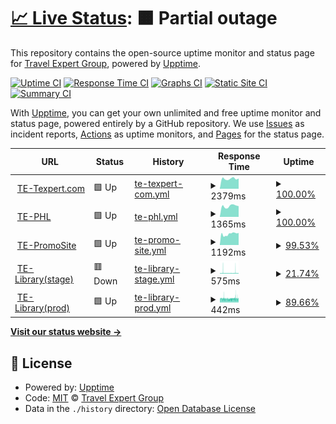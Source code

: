 # [📈 Live Status](https://TE-Group.github.io/Upptime): <!--live status--> **🟧 Partial outage**

This repository contains the open-source uptime monitor and status page for [Travel Expert Group](https://TE-Group.github.io/Upptime), powered by [Upptime](https://github.com/upptime/upptime).

[![Uptime CI](https://github.com/TE-Group/Upptime/workflows/Uptime%20CI/badge.svg)](https://github.com/TE-Group/Upptime/actions?query=workflow%3A%22Uptime+CI%22)
[![Response Time CI](https://github.com/TE-Group/Upptime/workflows/Response%20Time%20CI/badge.svg)](https://github.com/TE-Group/Upptime/actions?query=workflow%3A%22Response+Time+CI%22)
[![Graphs CI](https://github.com/TE-Group/Upptime/workflows/Graphs%20CI/badge.svg)](https://github.com/TE-Group/Upptime/actions?query=workflow%3A%22Graphs+CI%22)
[![Static Site CI](https://github.com/TE-Group/Upptime/workflows/Static%20Site%20CI/badge.svg)](https://github.com/TE-Group/Upptime/actions?query=workflow%3A%22Static+Site+CI%22)
[![Summary CI](https://github.com/TE-Group/Upptime/workflows/Summary%20CI/badge.svg)](https://github.com/TE-Group/Upptime/actions?query=workflow%3A%22Summary+CI%22)

With [Upptime](https://upptime.js.org), you can get your own unlimited and free uptime monitor and status page, powered entirely by a GitHub repository. We use [Issues](https://github.com/TE-Group/Upptime/issues) as incident reports, [Actions](https://github.com/TE-Group/Upptime/actions) as uptime monitors, and [Pages](https://TE-Group.github.io/Upptime) for the status page.

<!--start: status pages-->
<!-- This summary is generated by Upptime (https://github.com/upptime/upptime) -->
<!-- Do not edit this manually, your changes will be overwritten -->
<!-- prettier-ignore -->
| URL | Status | History | Response Time | Uptime |
| --- | ------ | ------- | ------------- | ------ |
| <img alt="" src="https://icons.duckduckgo.com/ip3/www.texpert.com.ico" height="13"> [TE-Texpert.com](https://www.texpert.com/) | 🟩 Up | [te-texpert-com.yml](https://github.com/TE-Group/Upptime/commits/HEAD/history/te-texpert-com.yml) | <details><summary><img alt="Response time graph" src="./graphs/te-texpert-com/response-time-week.png" height="20"> 2379ms</summary><br><a href="https://TE-Group.github.io/Upptime/history/te-texpert-com"><img alt="Response time 2380" src="https://img.shields.io/endpoint?url=https%3A%2F%2Fraw.githubusercontent.com%2FTE-Group%2FUpptime%2FHEAD%2Fapi%2Fte-texpert-com%2Fresponse-time.json"></a><br><a href="https://TE-Group.github.io/Upptime/history/te-texpert-com"><img alt="24-hour response time 2429" src="https://img.shields.io/endpoint?url=https%3A%2F%2Fraw.githubusercontent.com%2FTE-Group%2FUpptime%2FHEAD%2Fapi%2Fte-texpert-com%2Fresponse-time-day.json"></a><br><a href="https://TE-Group.github.io/Upptime/history/te-texpert-com"><img alt="7-day response time 2379" src="https://img.shields.io/endpoint?url=https%3A%2F%2Fraw.githubusercontent.com%2FTE-Group%2FUpptime%2FHEAD%2Fapi%2Fte-texpert-com%2Fresponse-time-week.json"></a><br><a href="https://TE-Group.github.io/Upptime/history/te-texpert-com"><img alt="30-day response time 2410" src="https://img.shields.io/endpoint?url=https%3A%2F%2Fraw.githubusercontent.com%2FTE-Group%2FUpptime%2FHEAD%2Fapi%2Fte-texpert-com%2Fresponse-time-month.json"></a><br><a href="https://TE-Group.github.io/Upptime/history/te-texpert-com"><img alt="1-year response time 2380" src="https://img.shields.io/endpoint?url=https%3A%2F%2Fraw.githubusercontent.com%2FTE-Group%2FUpptime%2FHEAD%2Fapi%2Fte-texpert-com%2Fresponse-time-year.json"></a></details> | <details><summary><a href="https://TE-Group.github.io/Upptime/history/te-texpert-com">100.00%</a></summary><a href="https://TE-Group.github.io/Upptime/history/te-texpert-com"><img alt="All-time uptime 98.54%" src="https://img.shields.io/endpoint?url=https%3A%2F%2Fraw.githubusercontent.com%2FTE-Group%2FUpptime%2FHEAD%2Fapi%2Fte-texpert-com%2Fuptime.json"></a><br><a href="https://TE-Group.github.io/Upptime/history/te-texpert-com"><img alt="24-hour uptime 100.00%" src="https://img.shields.io/endpoint?url=https%3A%2F%2Fraw.githubusercontent.com%2FTE-Group%2FUpptime%2FHEAD%2Fapi%2Fte-texpert-com%2Fuptime-day.json"></a><br><a href="https://TE-Group.github.io/Upptime/history/te-texpert-com"><img alt="7-day uptime 100.00%" src="https://img.shields.io/endpoint?url=https%3A%2F%2Fraw.githubusercontent.com%2FTE-Group%2FUpptime%2FHEAD%2Fapi%2Fte-texpert-com%2Fuptime-week.json"></a><br><a href="https://TE-Group.github.io/Upptime/history/te-texpert-com"><img alt="30-day uptime 97.98%" src="https://img.shields.io/endpoint?url=https%3A%2F%2Fraw.githubusercontent.com%2FTE-Group%2FUpptime%2FHEAD%2Fapi%2Fte-texpert-com%2Fuptime-month.json"></a><br><a href="https://TE-Group.github.io/Upptime/history/te-texpert-com"><img alt="1-year uptime 98.54%" src="https://img.shields.io/endpoint?url=https%3A%2F%2Fraw.githubusercontent.com%2FTE-Group%2FUpptime%2FHEAD%2Fapi%2Fte-texpert-com%2Fuptime-year.json"></a></details>
| <img alt="" src="https://icons.duckduckgo.com/ip3/www.premiumholidays.com.ico" height="13"> [TE-PHL](https://www.premiumholidays.com/) | 🟩 Up | [te-phl.yml](https://github.com/TE-Group/Upptime/commits/HEAD/history/te-phl.yml) | <details><summary><img alt="Response time graph" src="./graphs/te-phl/response-time-week.png" height="20"> 1365ms</summary><br><a href="https://TE-Group.github.io/Upptime/history/te-phl"><img alt="Response time 1358" src="https://img.shields.io/endpoint?url=https%3A%2F%2Fraw.githubusercontent.com%2FTE-Group%2FUpptime%2FHEAD%2Fapi%2Fte-phl%2Fresponse-time.json"></a><br><a href="https://TE-Group.github.io/Upptime/history/te-phl"><img alt="24-hour response time 1351" src="https://img.shields.io/endpoint?url=https%3A%2F%2Fraw.githubusercontent.com%2FTE-Group%2FUpptime%2FHEAD%2Fapi%2Fte-phl%2Fresponse-time-day.json"></a><br><a href="https://TE-Group.github.io/Upptime/history/te-phl"><img alt="7-day response time 1365" src="https://img.shields.io/endpoint?url=https%3A%2F%2Fraw.githubusercontent.com%2FTE-Group%2FUpptime%2FHEAD%2Fapi%2Fte-phl%2Fresponse-time-week.json"></a><br><a href="https://TE-Group.github.io/Upptime/history/te-phl"><img alt="30-day response time 1373" src="https://img.shields.io/endpoint?url=https%3A%2F%2Fraw.githubusercontent.com%2FTE-Group%2FUpptime%2FHEAD%2Fapi%2Fte-phl%2Fresponse-time-month.json"></a><br><a href="https://TE-Group.github.io/Upptime/history/te-phl"><img alt="1-year response time 1358" src="https://img.shields.io/endpoint?url=https%3A%2F%2Fraw.githubusercontent.com%2FTE-Group%2FUpptime%2FHEAD%2Fapi%2Fte-phl%2Fresponse-time-year.json"></a></details> | <details><summary><a href="https://TE-Group.github.io/Upptime/history/te-phl">100.00%</a></summary><a href="https://TE-Group.github.io/Upptime/history/te-phl"><img alt="All-time uptime 99.96%" src="https://img.shields.io/endpoint?url=https%3A%2F%2Fraw.githubusercontent.com%2FTE-Group%2FUpptime%2FHEAD%2Fapi%2Fte-phl%2Fuptime.json"></a><br><a href="https://TE-Group.github.io/Upptime/history/te-phl"><img alt="24-hour uptime 100.00%" src="https://img.shields.io/endpoint?url=https%3A%2F%2Fraw.githubusercontent.com%2FTE-Group%2FUpptime%2FHEAD%2Fapi%2Fte-phl%2Fuptime-day.json"></a><br><a href="https://TE-Group.github.io/Upptime/history/te-phl"><img alt="7-day uptime 100.00%" src="https://img.shields.io/endpoint?url=https%3A%2F%2Fraw.githubusercontent.com%2FTE-Group%2FUpptime%2FHEAD%2Fapi%2Fte-phl%2Fuptime-week.json"></a><br><a href="https://TE-Group.github.io/Upptime/history/te-phl"><img alt="30-day uptime 99.98%" src="https://img.shields.io/endpoint?url=https%3A%2F%2Fraw.githubusercontent.com%2FTE-Group%2FUpptime%2FHEAD%2Fapi%2Fte-phl%2Fuptime-month.json"></a><br><a href="https://TE-Group.github.io/Upptime/history/te-phl"><img alt="1-year uptime 99.96%" src="https://img.shields.io/endpoint?url=https%3A%2F%2Fraw.githubusercontent.com%2FTE-Group%2FUpptime%2FHEAD%2Fapi%2Fte-phl%2Fuptime-year.json"></a></details>
| <img alt="" src="https://icons.duckduckgo.com/ip3/go.texpert.com.ico" height="13"> [TE-PromoSite](https://go.texpert.com/) | 🟩 Up | [te-promo-site.yml](https://github.com/TE-Group/Upptime/commits/HEAD/history/te-promo-site.yml) | <details><summary><img alt="Response time graph" src="./graphs/te-promo-site/response-time-week.png" height="20"> 1192ms</summary><br><a href="https://TE-Group.github.io/Upptime/history/te-promo-site"><img alt="Response time 1217" src="https://img.shields.io/endpoint?url=https%3A%2F%2Fraw.githubusercontent.com%2FTE-Group%2FUpptime%2FHEAD%2Fapi%2Fte-promo-site%2Fresponse-time.json"></a><br><a href="https://TE-Group.github.io/Upptime/history/te-promo-site"><img alt="24-hour response time 1125" src="https://img.shields.io/endpoint?url=https%3A%2F%2Fraw.githubusercontent.com%2FTE-Group%2FUpptime%2FHEAD%2Fapi%2Fte-promo-site%2Fresponse-time-day.json"></a><br><a href="https://TE-Group.github.io/Upptime/history/te-promo-site"><img alt="7-day response time 1192" src="https://img.shields.io/endpoint?url=https%3A%2F%2Fraw.githubusercontent.com%2FTE-Group%2FUpptime%2FHEAD%2Fapi%2Fte-promo-site%2Fresponse-time-week.json"></a><br><a href="https://TE-Group.github.io/Upptime/history/te-promo-site"><img alt="30-day response time 1217" src="https://img.shields.io/endpoint?url=https%3A%2F%2Fraw.githubusercontent.com%2FTE-Group%2FUpptime%2FHEAD%2Fapi%2Fte-promo-site%2Fresponse-time-month.json"></a><br><a href="https://TE-Group.github.io/Upptime/history/te-promo-site"><img alt="1-year response time 1217" src="https://img.shields.io/endpoint?url=https%3A%2F%2Fraw.githubusercontent.com%2FTE-Group%2FUpptime%2FHEAD%2Fapi%2Fte-promo-site%2Fresponse-time-year.json"></a></details> | <details><summary><a href="https://TE-Group.github.io/Upptime/history/te-promo-site">99.53%</a></summary><a href="https://TE-Group.github.io/Upptime/history/te-promo-site"><img alt="All-time uptime 99.75%" src="https://img.shields.io/endpoint?url=https%3A%2F%2Fraw.githubusercontent.com%2FTE-Group%2FUpptime%2FHEAD%2Fapi%2Fte-promo-site%2Fuptime.json"></a><br><a href="https://TE-Group.github.io/Upptime/history/te-promo-site"><img alt="24-hour uptime 99.49%" src="https://img.shields.io/endpoint?url=https%3A%2F%2Fraw.githubusercontent.com%2FTE-Group%2FUpptime%2FHEAD%2Fapi%2Fte-promo-site%2Fuptime-day.json"></a><br><a href="https://TE-Group.github.io/Upptime/history/te-promo-site"><img alt="7-day uptime 99.53%" src="https://img.shields.io/endpoint?url=https%3A%2F%2Fraw.githubusercontent.com%2FTE-Group%2FUpptime%2FHEAD%2Fapi%2Fte-promo-site%2Fuptime-week.json"></a><br><a href="https://TE-Group.github.io/Upptime/history/te-promo-site"><img alt="30-day uptime 99.75%" src="https://img.shields.io/endpoint?url=https%3A%2F%2Fraw.githubusercontent.com%2FTE-Group%2FUpptime%2FHEAD%2Fapi%2Fte-promo-site%2Fuptime-month.json"></a><br><a href="https://TE-Group.github.io/Upptime/history/te-promo-site"><img alt="1-year uptime 99.75%" src="https://img.shields.io/endpoint?url=https%3A%2F%2Fraw.githubusercontent.com%2FTE-Group%2FUpptime%2FHEAD%2Fapi%2Fte-promo-site%2Fuptime-year.json"></a></details>
| <img alt="" src="https://icons.duckduckgo.com/ip3/stage.teslib.com.ico" height="13"> [TE-Library(stage)](https://stage.teslib.com/te-library/ping) | 🟥 Down | [te-library-stage.yml](https://github.com/TE-Group/Upptime/commits/HEAD/history/te-library-stage.yml) | <details><summary><img alt="Response time graph" src="./graphs/te-library-stage/response-time-week.png" height="20"> 575ms</summary><br><a href="https://TE-Group.github.io/Upptime/history/te-library-stage"><img alt="Response time 592" src="https://img.shields.io/endpoint?url=https%3A%2F%2Fraw.githubusercontent.com%2FTE-Group%2FUpptime%2FHEAD%2Fapi%2Fte-library-stage%2Fresponse-time.json"></a><br><a href="https://TE-Group.github.io/Upptime/history/te-library-stage"><img alt="24-hour response time 665" src="https://img.shields.io/endpoint?url=https%3A%2F%2Fraw.githubusercontent.com%2FTE-Group%2FUpptime%2FHEAD%2Fapi%2Fte-library-stage%2Fresponse-time-day.json"></a><br><a href="https://TE-Group.github.io/Upptime/history/te-library-stage"><img alt="7-day response time 575" src="https://img.shields.io/endpoint?url=https%3A%2F%2Fraw.githubusercontent.com%2FTE-Group%2FUpptime%2FHEAD%2Fapi%2Fte-library-stage%2Fresponse-time-week.json"></a><br><a href="https://TE-Group.github.io/Upptime/history/te-library-stage"><img alt="30-day response time 592" src="https://img.shields.io/endpoint?url=https%3A%2F%2Fraw.githubusercontent.com%2FTE-Group%2FUpptime%2FHEAD%2Fapi%2Fte-library-stage%2Fresponse-time-month.json"></a><br><a href="https://TE-Group.github.io/Upptime/history/te-library-stage"><img alt="1-year response time 592" src="https://img.shields.io/endpoint?url=https%3A%2F%2Fraw.githubusercontent.com%2FTE-Group%2FUpptime%2FHEAD%2Fapi%2Fte-library-stage%2Fresponse-time-year.json"></a></details> | <details><summary><a href="https://TE-Group.github.io/Upptime/history/te-library-stage">21.74%</a></summary><a href="https://TE-Group.github.io/Upptime/history/te-library-stage"><img alt="All-time uptime 57.72%" src="https://img.shields.io/endpoint?url=https%3A%2F%2Fraw.githubusercontent.com%2FTE-Group%2FUpptime%2FHEAD%2Fapi%2Fte-library-stage%2Fuptime.json"></a><br><a href="https://TE-Group.github.io/Upptime/history/te-library-stage"><img alt="24-hour uptime 73.75%" src="https://img.shields.io/endpoint?url=https%3A%2F%2Fraw.githubusercontent.com%2FTE-Group%2FUpptime%2FHEAD%2Fapi%2Fte-library-stage%2Fuptime-day.json"></a><br><a href="https://TE-Group.github.io/Upptime/history/te-library-stage"><img alt="7-day uptime 21.74%" src="https://img.shields.io/endpoint?url=https%3A%2F%2Fraw.githubusercontent.com%2FTE-Group%2FUpptime%2FHEAD%2Fapi%2Fte-library-stage%2Fuptime-week.json"></a><br><a href="https://TE-Group.github.io/Upptime/history/te-library-stage"><img alt="30-day uptime 57.72%" src="https://img.shields.io/endpoint?url=https%3A%2F%2Fraw.githubusercontent.com%2FTE-Group%2FUpptime%2FHEAD%2Fapi%2Fte-library-stage%2Fuptime-month.json"></a><br><a href="https://TE-Group.github.io/Upptime/history/te-library-stage"><img alt="1-year uptime 57.72%" src="https://img.shields.io/endpoint?url=https%3A%2F%2Fraw.githubusercontent.com%2FTE-Group%2FUpptime%2FHEAD%2Fapi%2Fte-library-stage%2Fuptime-year.json"></a></details>
| <img alt="" src="https://icons.duckduckgo.com/ip3/teslib.com.ico" height="13"> [TE-Library(prod)](https://teslib.com/te-library/ping) | 🟩 Up | [te-library-prod.yml](https://github.com/TE-Group/Upptime/commits/HEAD/history/te-library-prod.yml) | <details><summary><img alt="Response time graph" src="./graphs/te-library-prod/response-time-week.png" height="20"> 442ms</summary><br><a href="https://TE-Group.github.io/Upptime/history/te-library-prod"><img alt="Response time 544" src="https://img.shields.io/endpoint?url=https%3A%2F%2Fraw.githubusercontent.com%2FTE-Group%2FUpptime%2FHEAD%2Fapi%2Fte-library-prod%2Fresponse-time.json"></a><br><a href="https://TE-Group.github.io/Upptime/history/te-library-prod"><img alt="24-hour response time 426" src="https://img.shields.io/endpoint?url=https%3A%2F%2Fraw.githubusercontent.com%2FTE-Group%2FUpptime%2FHEAD%2Fapi%2Fte-library-prod%2Fresponse-time-day.json"></a><br><a href="https://TE-Group.github.io/Upptime/history/te-library-prod"><img alt="7-day response time 442" src="https://img.shields.io/endpoint?url=https%3A%2F%2Fraw.githubusercontent.com%2FTE-Group%2FUpptime%2FHEAD%2Fapi%2Fte-library-prod%2Fresponse-time-week.json"></a><br><a href="https://TE-Group.github.io/Upptime/history/te-library-prod"><img alt="30-day response time 544" src="https://img.shields.io/endpoint?url=https%3A%2F%2Fraw.githubusercontent.com%2FTE-Group%2FUpptime%2FHEAD%2Fapi%2Fte-library-prod%2Fresponse-time-month.json"></a><br><a href="https://TE-Group.github.io/Upptime/history/te-library-prod"><img alt="1-year response time 544" src="https://img.shields.io/endpoint?url=https%3A%2F%2Fraw.githubusercontent.com%2FTE-Group%2FUpptime%2FHEAD%2Fapi%2Fte-library-prod%2Fresponse-time-year.json"></a></details> | <details><summary><a href="https://TE-Group.github.io/Upptime/history/te-library-prod">89.66%</a></summary><a href="https://TE-Group.github.io/Upptime/history/te-library-prod"><img alt="All-time uptime 94.82%" src="https://img.shields.io/endpoint?url=https%3A%2F%2Fraw.githubusercontent.com%2FTE-Group%2FUpptime%2FHEAD%2Fapi%2Fte-library-prod%2Fuptime.json"></a><br><a href="https://TE-Group.github.io/Upptime/history/te-library-prod"><img alt="24-hour uptime 89.44%" src="https://img.shields.io/endpoint?url=https%3A%2F%2Fraw.githubusercontent.com%2FTE-Group%2FUpptime%2FHEAD%2Fapi%2Fte-library-prod%2Fuptime-day.json"></a><br><a href="https://TE-Group.github.io/Upptime/history/te-library-prod"><img alt="7-day uptime 89.66%" src="https://img.shields.io/endpoint?url=https%3A%2F%2Fraw.githubusercontent.com%2FTE-Group%2FUpptime%2FHEAD%2Fapi%2Fte-library-prod%2Fuptime-week.json"></a><br><a href="https://TE-Group.github.io/Upptime/history/te-library-prod"><img alt="30-day uptime 94.82%" src="https://img.shields.io/endpoint?url=https%3A%2F%2Fraw.githubusercontent.com%2FTE-Group%2FUpptime%2FHEAD%2Fapi%2Fte-library-prod%2Fuptime-month.json"></a><br><a href="https://TE-Group.github.io/Upptime/history/te-library-prod"><img alt="1-year uptime 94.82%" src="https://img.shields.io/endpoint?url=https%3A%2F%2Fraw.githubusercontent.com%2FTE-Group%2FUpptime%2FHEAD%2Fapi%2Fte-library-prod%2Fuptime-year.json"></a></details>

<!--end: status pages-->

[**Visit our status website →**](https://TE-Group.github.io/Upptime)

## 📄 License

- Powered by: [Upptime](https://github.com/upptime/upptime)
- Code: [MIT](./LICENSE) © [Travel Expert Group](https://TE-Group.github.io/Upptime)
- Data in the `./history` directory: [Open Database License](https://opendatacommons.org/licenses/odbl/1-0/)

